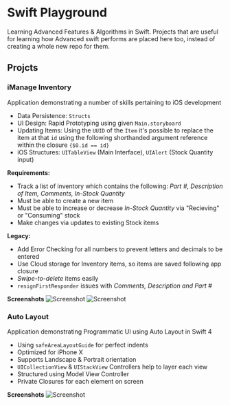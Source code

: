 # Swift Playground
Learning Advanced Features &amp; Algorithms in Swift. 
Projects that are useful for learning how Advanced swift performs are placed here too, instead of creating a whole new repo for them.

## Projcts 
### iManage Inventory
Application demonstrating a number of skills pertaining to iOS development
- Data Persistence: `Structs`
- UI Design: Rapid Prototyping using given `Main.storyboard`
- Updating Items: Using the `UUID` of the `Item` it's possible to replace the item at that `id` using the following shorthanded argument reference within the closure `{$0.id == id}`
- iOS Structures: `UITableView` (Main Interface), `UIAlert` (Stock Quantity input)

**Requirements:**
- Track a list of inventory which contains the following: *Part #, Description of Item, Comments, In-Stock Quantity*
- Must be able to create a new item
- Must be able to increase or decrease *In-Stock Quantity* via "Recieving" or "Consuming" stock
- Make changes via updates to existing Stock items

**Legacy:**
- Add Error Checking for all numbers to prevent letters and decimals to be entered
- Use Cloud storage for Inventory items, so items are saved following app closure
- *Swipe-to-delete* items easily
- `resignFirstResponder` issues with *Comments, Description and Part #* 

**Screenshots**
![Screenshot](https://i.imgur.com/UG0KUh9.png)
![Screenshot](https://i.imgur.com/bnhKXbx.png)


### Auto Layout
Application demonstrating Programmatic UI using Auto Layout in Swift 4 
- Using `safeAreaLayoutGuide` for perfect indents
- Optimized for iPhone X
- Supports Landscape &amp; Portrait orientation
- `UICollectionView` &amp; `UIStackView` Controllers help to layer each view 
- Structured using Model View Controller
- Private Closures for each element on screen

**Screenshots**
![Screenshot](https://i.imgur.com/lO9uATG.png)
